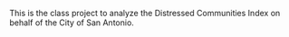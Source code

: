 This is the class project to analyze the Distressed Communities Index on behalf of the City of San Antonio.
